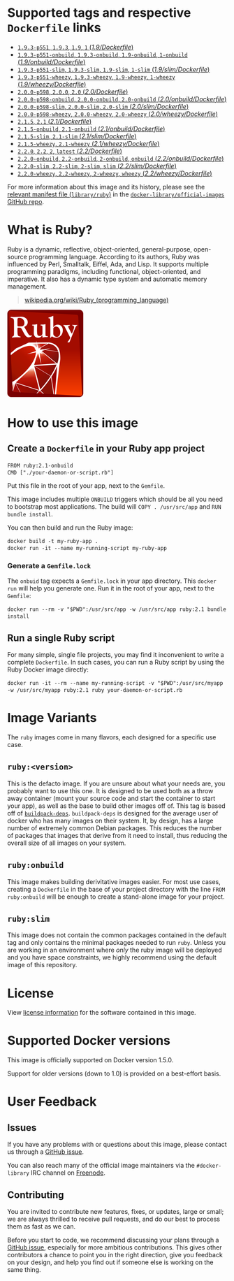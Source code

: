 # Supported tags and respective `Dockerfile` links

-	[`1.9.3-p551`, `1.9.3`, `1.9`, `1` (*1.9/Dockerfile*)](https://github.com/docker-library/ruby/blob/1f5d7ef4e2659596e007871db90b80b2f235b845/1.9/Dockerfile)
-	[`1.9.3-p551-onbuild`, `1.9.3-onbuild`, `1.9-onbuild`, `1-onbuild` (*1.9/onbuild/Dockerfile*)](https://github.com/docker-library/ruby/blob/069e9f5f9aa4903f4a3cb4baf6325d08d9d366e6/1.9/onbuild/Dockerfile)
-	[`1.9.3-p551-slim`, `1.9.3-slim`, `1.9-slim`, `1-slim` (*1.9/slim/Dockerfile*)](https://github.com/docker-library/ruby/blob/8164fe030868a3fc680dc53277b9572feedf112a/1.9/slim/Dockerfile)
-	[`1.9.3-p551-wheezy`, `1.9.3-wheezy`, `1.9-wheezy`, `1-wheezy` (*1.9/wheezy/Dockerfile*)](https://github.com/docker-library/ruby/blob/8c8394eebfff558f3aa00780e09f73f04e8eca56/1.9/wheezy/Dockerfile)
-	[`2.0.0-p598`, `2.0.0`, `2.0` (*2.0/Dockerfile*)](https://github.com/docker-library/ruby/blob/1f5d7ef4e2659596e007871db90b80b2f235b845/2.0/Dockerfile)
-	[`2.0.0-p598-onbuild`, `2.0.0-onbuild`, `2.0-onbuild` (*2.0/onbuild/Dockerfile*)](https://github.com/docker-library/ruby/blob/069e9f5f9aa4903f4a3cb4baf6325d08d9d366e6/2.0/onbuild/Dockerfile)
-	[`2.0.0-p598-slim`, `2.0.0-slim`, `2.0-slim` (*2.0/slim/Dockerfile*)](https://github.com/docker-library/ruby/blob/8164fe030868a3fc680dc53277b9572feedf112a/2.0/slim/Dockerfile)
-	[`2.0.0-p598-wheezy`, `2.0.0-wheezy`, `2.0-wheezy` (*2.0/wheezy/Dockerfile*)](https://github.com/docker-library/ruby/blob/8c8394eebfff558f3aa00780e09f73f04e8eca56/2.0/wheezy/Dockerfile)
-	[`2.1.5`, `2.1` (*2.1/Dockerfile*)](https://github.com/docker-library/ruby/blob/1f5d7ef4e2659596e007871db90b80b2f235b845/2.1/Dockerfile)
-	[`2.1.5-onbuild`, `2.1-onbuild` (*2.1/onbuild/Dockerfile*)](https://github.com/docker-library/ruby/blob/069e9f5f9aa4903f4a3cb4baf6325d08d9d366e6/2.1/onbuild/Dockerfile)
-	[`2.1.5-slim`, `2.1-slim` (*2.1/slim/Dockerfile*)](https://github.com/docker-library/ruby/blob/4a125ef1ad5c8d9d8a7560fcb86c9a7ed3c39dff/2.1/slim/Dockerfile)
-	[`2.1.5-wheezy`, `2.1-wheezy` (*2.1/wheezy/Dockerfile*)](https://github.com/docker-library/ruby/blob/8c8394eebfff558f3aa00780e09f73f04e8eca56/2.1/wheezy/Dockerfile)
-	[`2.2.0`, `2.2`, `2`, `latest` (*2.2/Dockerfile*)](https://github.com/docker-library/ruby/blob/1f5d7ef4e2659596e007871db90b80b2f235b845/2.2/Dockerfile)
-	[`2.2.0-onbuild`, `2.2-onbuild`, `2-onbuild`, `onbuild` (*2.2/onbuild/Dockerfile*)](https://github.com/docker-library/ruby/blob/b7fefd2fa79882da90feb0718430680c77c5fa8b/2.2/onbuild/Dockerfile)
-	[`2.2.0-slim`, `2.2-slim`, `2-slim`, `slim` (*2.2/slim/Dockerfile*)](https://github.com/docker-library/ruby/blob/8164fe030868a3fc680dc53277b9572feedf112a/2.2/slim/Dockerfile)
-	[`2.2.0-wheezy`, `2.2-wheezy`, `2-wheezy`, `wheezy` (*2.2/wheezy/Dockerfile*)](https://github.com/docker-library/ruby/blob/8c8394eebfff558f3aa00780e09f73f04e8eca56/2.2/wheezy/Dockerfile)

For more information about this image and its history, please see the [relevant manifest file (`library/ruby`)](https://github.com/docker-library/official-images/blob/master/library/ruby) in the [`docker-library/official-images` GitHub repo](https://github.com/docker-library/official-images).

# What is Ruby?

Ruby is a dynamic, reflective, object-oriented, general-purpose, open-source programming language. According to its authors, Ruby was influenced by Perl, Smalltalk, Eiffel, Ada, and Lisp. It supports multiple programming paradigms, including functional, object-oriented, and imperative. It also has a dynamic type system and automatic memory management.

> [wikipedia.org/wiki/Ruby_(programming_language)](https://en.wikipedia.org/wiki/Ruby_%28programming_language%29)

![logo](https://raw.githubusercontent.com/docker-library/docs/master/ruby/logo.png)

# How to use this image

## Create a `Dockerfile` in your Ruby app project

	FROM ruby:2.1-onbuild
	CMD ["./your-daemon-or-script.rb"]

Put this file in the root of your app, next to the `Gemfile`.

This image includes multiple `ONBUILD` triggers which should be all you need to bootstrap most applications. The build will `COPY . /usr/src/app` and `RUN
bundle install`.

You can then build and run the Ruby image:

	docker build -t my-ruby-app .
	docker run -it --name my-running-script my-ruby-app

### Generate a `Gemfile.lock`

The `onbuid` tag expects a `Gemfile.lock` in your app directory. This `docker run` will help you generate one. Run it in the root of your app, next to the `Gemfile`:

	docker run --rm -v "$PWD":/usr/src/app -w /usr/src/app ruby:2.1 bundle install

## Run a single Ruby script

For many simple, single file projects, you may find it inconvenient to write a complete `Dockerfile`. In such cases, you can run a Ruby script by using the Ruby Docker image directly:

	docker run -it --rm --name my-running-script -v "$PWD":/usr/src/myapp -w /usr/src/myapp ruby:2.1 ruby your-daemon-or-script.rb

# Image Variants

The `ruby` images come in many flavors, each designed for a specific use case.

## `ruby:<version>`

This is the defacto image. If you are unsure about what your needs are, you probably want to use this one. It is designed to be used both as a throw away container (mount your source code and start the container to start your app), as well as the base to build other images off of. This tag is based off of [`buildpack-deps`](https://registry.hub.docker.com/_/buildpack-deps/). `buildpack-deps` is designed for the average user of docker who has many images on their system. It, by design, has a large number of extremely common Debian packages. This reduces the number of packages that images that derive from it need to install, thus reducing the overall size of all images on your system.

## `ruby:onbuild`

This image makes building derivitative images easier. For most use cases, creating a `Dockerfile` in the base of your project directory with the line `FROM ruby:onbuild` will be enough to create a stand-alone image for your project.

## `ruby:slim`

This image does not contain the common packages contained in the default tag and only contains the minimal packages needed to run `ruby`. Unless you are working in an environment where *only* the ruby image will be deployed and you have space constraints, we highly recommend using the default image of this repository.

# License

View [license information](https://www.ruby-lang.org/en/about/license.txt) for the software contained in this image.

# Supported Docker versions

This image is officially supported on Docker version 1.5.0.

Support for older versions (down to 1.0) is provided on a best-effort basis.

# User Feedback

## Issues

If you have any problems with or questions about this image, please contact us through a [GitHub issue](https://github.com/docker-library/ruby/issues).

You can also reach many of the official image maintainers via the `#docker-library` IRC channel on [Freenode](https://freenode.net).

## Contributing

You are invited to contribute new features, fixes, or updates, large or small; we are always thrilled to receive pull requests, and do our best to process them as fast as we can.

Before you start to code, we recommend discussing your plans through a [GitHub issue](https://github.com/docker-library/ruby/issues), especially for more ambitious contributions. This gives other contributors a chance to point you in the right direction, give you feedback on your design, and help you find out if someone else is working on the same thing.
